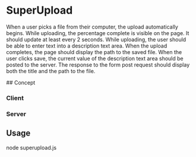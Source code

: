 # SuperUpload


When a user picks a file from their computer, the upload automatically begins. While uploading,
the percentage complete is visible on the page. It should update at least every 2 seconds.
While uploading, the user should be able to enter text into a description text area.
When the upload completes, the page should display the path to the saved file. When the user
clicks save, the current value of the description text area should be posted to the server. The
response to the form post request should display both the title and the path to the file.

## Concept

### Client

### Server



## Usage


node superupload.js
